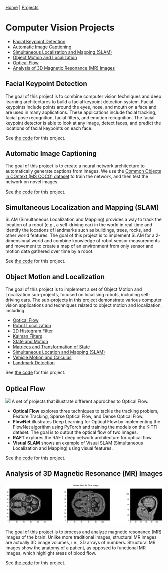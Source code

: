  [Home](../README.md) | [Projects](README.md)

# Computer Vision Projects

* [Facial Keypoint Detection](#facial-keypoint-detection)
* [Automatic Image Captioning](#automatic-image-captioning)
* [Simultaneous Localization and Mapping (SLAM)](#simultaneous-localization-and-mapping-slam)
* [Object Motion and Localization](#object-motion-and-localization)
* [Optical Flow](#optical-flow)
* [Analysis of 3D Magnetic Resonance (MR) Images](#analysis-of-3d-magnetic-resonance-mr-images)


## Facial Keypoint Detection
The goal of this project is to combine computer vision techniques and deep learning architectures to build a
facial keypoint detection system. Facial keypoints include points around the eyes, nose, and mouth on a face
and are used in many applications. These applications include facial tracking, facial pose recognition,
facial filters, and emotion recognition. The facial keypoint detector is able to look at any image, detect
faces, and predict the locations of facial keypoints on each face.

See [the code](https://github.com/ken-power/CVND-FacialKeypointDetection) for this project.

## Automatic Image Captioning
The goal of this project is to create a neural network architecture to automatically generate captions from
images. We use the <a href="https://cocodataset.org/#home">Common Objects in COntext (MS COCO) dataset</a>
to train the network, and then test the network on novel images.

See [the code](https://github.com/ken-power/CVND-AutomaticImageCaptioning) for this project.

## Simultaneous Localization and Mapping (SLAM)
SLAM (Simultaneous Localization and Mapping) provides a way to track the location of a robot (e.g., a self-driving car) in the world in real-time and identify the locations of landmarks such as buildings, trees, rocks, and other world features. The goal of this project is to implement SLAM for a 2-dimensional world and combine knowledge of robot sensor measurements and movement to create a map of an environment from only sensor and motion data gathered over time by a robot. 

See [the code](https://github.com/ken-power/CVND-SLAM) for this project.

## Object Motion and Localization
The goal of this project is to implement a set of Object Motion and Localization sub-projects, focused on localising robots, including self-driving cars. The sub-projects in this project demonstrate various computer vision applications and techniques related to
object motion and localization, including:

* <a href="https://github.com/ken-power/CVND-ObjectMotionAndLocalization/blob/main/Optical_Flow">Optical Flow</a> 
* <a href="https://github.com/ken-power/CVND-ObjectMotionAndLocalization/blob/main/4_2_Robot_Localization">Robot Localization</a> 
* <a href="https://github.com/ken-power/CVND-ObjectMotionAndLocalization/blob/main/4_3_2D_Histogram_Filter">2D Histogram Filter</a> 
* <a href="https://github.com/ken-power/CVND-ObjectMotionAndLocalization/blob/main/4_4_Kalman_Filters">Kalman Filters</a> 
* <a href="https://github.com/ken-power/CVND-ObjectMotionAndLocalization/blob/main/4_5_State_and_Motion">State and Motion</a> 
* <a href="https://github.com/ken-power/CVND-ObjectMotionAndLocalization/blob/main/4_6_Matrices_and_Transformation_of_State">Matrices
and Transformation of State</a> 
* <a href="https://github.com/ken-power/CVND-ObjectMotionAndLocalization/blob/main/4_7_SLAM">Simultaneous Location and Mapping (SLAM)<a> 
* <a href="https://github.com/ken-power/CVND-ObjectMotionAndLocalization/blob/main/4_8_Vehicle_Motion_and_Calculus">Vehicle Motion and Calculus</a> 
* <a href="https://github.com/ken-power/CVND-ObjectMotionAndLocalization/blob/main/Project_Landmark%20Detection">Landmark Detection</a> 

See [the code](https://github.com/ken-power/CVND-ObjectMotionAndLocalization) for this project.

## Optical Flow
![](https://github.com/ken-power/ComputerVision-OpticalFlow/blob/main/OpticalFlow/images/skateboard_dense_optical_flow.gif)
A set of projects that illustrate different approches to Optical Flow.
* **Optical Flow** explores three techniques to tackle the tracking problem, Feature Tracking, Sparse Optical Flow, and Dense Optical Flow. 
* **FlowNet** illustrates Deep Learning for Optical Flow by implementing the FlowNet algorithm using PyTorch and training the models on the KITTI dataset. The goal is to output the optical flow of two images.
*  **RAFT** explores the RAFT deep network architecture for optical flow.
*  **Visual SLAM** shows an example of Visual SLAM (Simultaneous Localization and Mapping) using visual features.

See [the code](https://github.com/ken-power/ComputerVision-OpticalFlow) for this project.

## Analysis of 3D Magnetic Resonance (MR) Images
![](https://github.com/ken-power/MR-Image-Analysis/blob/main/images/brain-image.png)

The goal of this project is to process and analyze magnetic resonance (MR) images of the brain. Unlike more traditional images, structural MR images are actually 3D image volumes, i.e., 3D arrays of numbers. Structural MR images show the anatomy of a patient, as opposed to functional MR images, which highlight areas of blood flow. 

See [the code](https://github.com/ken-power/MR-Image-Analysis) for this project.

